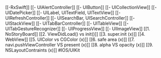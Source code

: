 [[-RxSwift]]
[[- UIAlertController]]
[[- UIButton]]
[[- UICollectionView]]
[[- UIDatePicker]]
[[- UILabel, UITextField, UITextView]]
[[- UIRefreshController]]
[[- UISearchBar, UISearchController]]
[[- UIStackView]]
[[- UITabBarController]]
[[- UITableView]]
[[- UITabGestureRecognizer]]
[[- UIProgressView]]
[[- UIImageView]]
[[1. NoStoryBoard]]
[[2. ViewDidLoad() vs init()]]
[[3. super.init (x)]]
[[4. WebView]]
[[5. UIColor vs CGColor (x)]]
[[6. safe area (x)]]
[[7. navi.pushViewController VS present (x)]]
[[8. alpha VS opacity (x)]]
[[9. NSLayoutContraints (x)]]
#IOS/UIKit 
